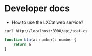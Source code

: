 # Developer docs

* How to use the LXCat web service?

```shell
curl http://localhost:3000/api/scat-cs
```

```js
function bla(a: number): number {
    return a
}
```